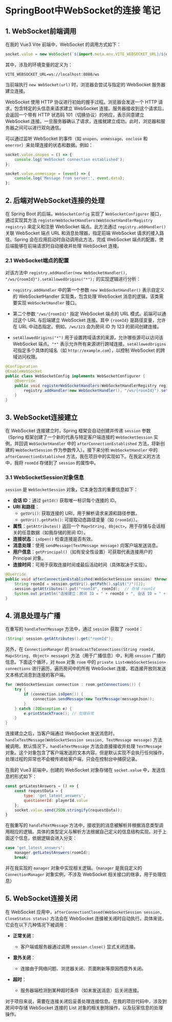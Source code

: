 # SpringBoot中WebSocket的连接 笔记

## 1. WebSocket前端调用

在我的 Vue3 Vite 前端中，WebSocket 的调用方式如下：

```javascript
socket.value = new WebSocket(`${import.meta.env.VITE_WEBSOCKET_URL}/${questionRoomId.value}`);
```

其中，涉及的环境变量的定义为：

```
VITE_WEBSOCKET_URL=ws://localhost:8080/ws
```

当前端执行 `new WebSocket(url)` 时，浏览器会尝试与指定的 WebSocket 服务器建立连接。

WebSocket 使用 HTTP 协议进行初始的握手过程。浏览器会发送一个 HTTP 请求，包含特定的头信息来请求建立 WebSocket 连接。服务器接收到这个请求后，会返回一个带有 HTTP 状态码 101（切换协议）的响应，表示同意建立 WebSocket 连接。一旦服务器确认了请求，连接就建立成功。此时，浏览器和服务器之间可以进行双向通信。

可以通过监听 WebSocket 的事件（如 `onopen`、`onmessage`、`onclose` 和 `onerror`）来处理连接的状态和数据。例如：

```javascript
socket.value.onopen = () => {
    console.log('WebSocket connection established');
};

socket.value.onmessage = (event) => {
    console.log('Message from server:', event.data);
};
```

## 2. 后端对WebSocket连接的处理

在 Spring Boot 的后端，`WebSocketConfig` 实现了 `WebSocketConfigurer` 接口，通过实现其方法 `registerWebSocketHandlers(WebSocketHandlerRegistry registry)` 来定义和注册 WebSocket 端点。此方法通过 `registry.addHandler()` 关联 WebSocket 端点 URL 和消息处理器，指定前端 WebSocket 请求的接入路径。Spring 会在应用启动时自动调用此方法，完成 WebSocket 端点的配置，使后端能够在前端请求时自动接收并处理 WebSocket 连接。

### 2.1 WebSocket端点的配置

对该方法中 `registry.addHandler(new WebSocketHandler(), "/ws/{roomId}").setAllowedOrigins("*");` 的实现逻辑进行分析：

- `registry.addHandler` 中的第一个参数 `new WebSocketHandler()` 表示自定义的 WebSocketHandler 实现类，包含处理 WebSocket 消息的逻辑，该类需要实现 `WebSocketHandler` 接口。

- 第二个参数 `"/ws/{roomId}"` 指定 WebSocket 端点的 URL 模式。前端可以通过这个 URL 与后端建立 WebSocket 连接。其中 `{roomId}` 是路径变量，允许在 URL 中动态指定。例如，`/ws/123` 会为房间 ID 为 123 的房间创建连接。

- `setAllowedOrigins("*")` 用于设置跨域请求的来源，允许哪些源可以访问该 WebSocket 端点。`"*"` 表示允许所有来源进行跨域连接。`setAllowedOrigins` 可指定多个具体的域名（如 `http://example.com`），以控制 WebSocket 的跨域访问权限。

```java
@Configuration
@EnableWebSocket
public class WebSocketConfig implements WebSocketConfigurer {
    @Override
    public void registerWebSocketHandlers(WebSocketHandlerRegistry registry) {
        registry.addHandler(new WebSocketHandler(), "/ws/{roomId}").setAllowedOrigins("*");
    }
}
```

## 3. WebSocket连接建立

在 WebSocket 连接建立时，Spring 框架会自动创建并传递 `session` 参数（Spring 框架创建了一个新的代表与特定客户端连接的 `WebSocketSession` 实例，并回调 `WebSocketHandler` 中的 `afterConnectionEstablished` 方法，将新创建的 `WebSocketSession` 作为参数传入）。接下来分析 `WebSocketHandler` 中的 `afterConnectionEstablished` 方法，我在项目中的实现如下。在我定义的方法中，我将 `roomId` 存储到了 `session` 的属性中。

### 3.1 WebSocketSession对象信息

`session` 是 `WebSocketSession` 对象，它本身包含的重要信息如下：

- **会话 ID**：通过 `getId()` 获取唯一标识每个连接的 ID。
- **URI 和路径**：
  - `getUri()`: 获取连接的 URI，用于解析请求来源和路径参数。
  - `getUri().getPath()`: 可提取动态路径变量（如 `{roomId}`）。
- **属性**：`getAttributes()` 返回一个 `Map<String, Object>`，用于存储与会话相关的任意数据（如我存储的房间 ID）。
- **连接状态**：`isOpen()` 检查连接是否有效。
- **消息处理**：使用 `sendMessage(TextMessage message)` 向客户端发送消息。
- **用户信息**：`getPrincipal()`（如有安全性设置）可获取代表连接用户的 Principal 对象。
- **连接时间**：可用于获取连接时间或最后活动时间（具体取决于实现）。

```java
@Override
public void afterConnectionEstablished(WebSocketSession session) throws Exception {
    String roomId = session.getUri().getPath().split("/")[2];
    session.getAttributes().put("roomId", roomId);  // 存储 roomId
    System.out.println("连接建立：房间 ID = " + roomId + ", 会话 ID = " + session.getId());
}
```

## 4. 消息处理与广播

在重写的 `handleTextMessage` 方法中，通过 `session` 获取了 `roomId`：

```java
(String) session.getAttributes().get("roomId");
```

另外，在 `ConnectionManager` 的 `broadcastToConnections(String roomId, Map<String, Object> message)` 方法（用于广播信息）中，利用 `session` 广播的信息。下面这个循环，对 `Room` 对象 `room` 中的 `private List<WebSocketSession> connections` 进行遍历，遍历房间中的所有 WebSocket 连接，若连接开放则发送文本格式消息到连接的客户端。

```java
for (WebSocketSession connection : room.getConnections()) {
    try {
        if (connection.isOpen()) {
            connection.sendMessage(new TextMessage(messageJson));
        }
    } catch (IOException e) {
        e.printStackTrace(); // 处理异常
    }
}
```

连接建立之后，当客户端通过 WebSocket 发送消息时，`handleTextMessage(WebSocketSession session, TextMessage message)` 方法被调用。默认情况下，`handleTextMessage` 方法会直接接收并处理 `TextMessage` 对象。这个对象包含了客户端发送的文本内容。但是默认实现不会执行任何操作，处理过程的异常也不会被传递给客户端，只会在控制台中捕获记录。

在我的 Vue3 前端中，创建的 WebSocket 对象存储在 `socket.value` 中，发送信息的形式如下：

```javascript
const getLatestAnswers = () => {
    const requestData = {
        type: 'get_latest_answers',
        questionerId: playerId.value
    };
    socket.value.send(JSON.stringify(requestData));
}
```

在我重写的 `handleTextMessage` 方法中，接收到的消息被解析并根据消息类型调用相应的逻辑。具体的类型定义与解析方法根据自己定义的信息结构实现。对于上面这个信息，依据逻辑会进入分支：

```java
case "get_latest_answers":
    manager.getLatestAnswers(roomId);
    break;
```

并在我实现的 `manager` 对象中实现相关逻辑。（`manager` 是我自定义的 `ConnectionManager` 对象实例，不涉及 WebSocket 相关接口的继承，用于处理信息）

## 5. WebSocket连接关闭

在 WebSocket 应用中，`afterConnectionClosed(WebSocketSession session, CloseStatus status)` 方法会在 WebSocket 连接被关闭时自动执行。具体来说，它会在以下几种情况下被调用：

- **正常关闭**：
  - 客户端或服务器通过调用 `session.close()` 显式关闭连接。

- **意外关闭**：
  - 连接由于网络问题、浏览器关闭、页面刷新等原因而意外关闭。

- **超时**：
  - 服务器端检测到某种超时条件（如未发送消息）后关闭连接。

对于项目来说，需要在连接关闭后妥善处理连接信息。在我的项目代码中，涉及到房间中存储 WebSocket 连接的 List 对象的相关删除操作，以及玩家信息的处理操作。